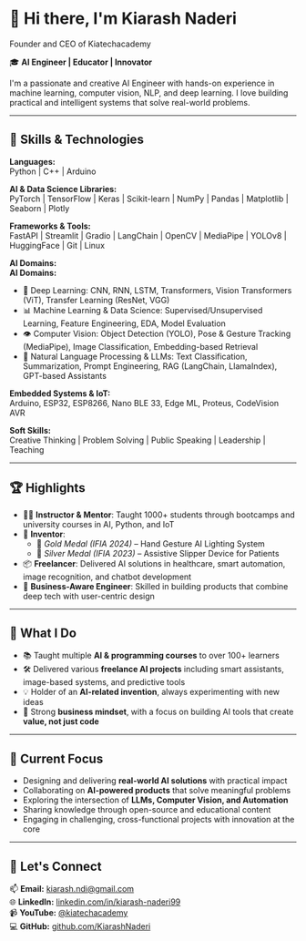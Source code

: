 # 👋 Hi there, I'm Kiarash Naderi
Founder and CEO of Kiatechacademy

🎓 **AI Engineer | Educator | Innovator**

I'm a passionate and creative AI Engineer with hands-on experience in machine learning, computer vision, NLP, and deep learning. I love building practical and intelligent systems that solve real-world problems.

---

## 🧠 Skills & Technologies

**Languages:**  
Python | C++ | Arduino

**AI & Data Science Libraries:**  
PyTorch | TensorFlow | Keras | Scikit-learn | NumPy | Pandas | Matplotlib | Seaborn | Plotly

**Frameworks & Tools:**  
FastAPI | Streamlit | Gradio | LangChain | OpenCV | MediaPipe | YOLOv8 | HuggingFace | Git | Linux

**AI Domains:**  
**AI Domains:**  
- 🧬 Deep Learning: CNN, RNN, LSTM, Transformers, Vision Transformers (ViT), Transfer Learning (ResNet, VGG)  
- 📊 Machine Learning & Data Science: Supervised/Unsupervised Learning, Feature Engineering, EDA, Model Evaluation  
- 👁️ Computer Vision: Object Detection (YOLO), Pose & Gesture Tracking (MediaPipe), Image Classification, Embedding-based Retrieval  
- 🧠 Natural Language Processing & LLMs: Text Classification, Summarization, Prompt Engineering, RAG (LangChain, LlamaIndex), GPT-based Assistants

**Embedded Systems & IoT:**  
Arduino, ESP32, ESP8266, Nano BLE 33, Edge ML, Proteus, CodeVision AVR  

**Soft Skills:**  
Creative Thinking | Problem Solving | Public Speaking | Leadership | Teaching


---

## 🏆 Highlights

- 👨‍🏫 **Instructor & Mentor**: Taught 1000+ students through bootcamps and university courses in AI, Python, and IoT  
- 🧠 **Inventor**:  
  - 🥇 *Gold Medal (IFIA 2024)* – Hand Gesture AI Lighting System  
  - 🥈 *Silver Medal (IFIA 2023)* – Assistive Slipper Device for Patients  
- 📦 **Freelancer**: Delivered AI solutions in healthcare, smart automation, image recognition, and chatbot development  
- 🧩 **Business-Aware Engineer**: Skilled in building products that combine deep tech with user-centric design

---

## 🚀 What I Do

- 📚 Taught multiple **AI & programming courses** to over 100+ learners  
- 🛠 Delivered various **freelance AI projects** including smart assistants, image-based systems, and predictive tools  
- 💡 Holder of an **AI-related invention**, always experimenting with new ideas  
- 🧩 Strong **business mindset**, with a focus on building AI tools that create **value, not just code**

---

## 🎯 Current Focus

- Designing and delivering **real-world AI solutions** with practical impact  
- Collaborating on **AI-powered products** that solve meaningful problems  
- Exploring the intersection of **LLMs, Computer Vision, and Automation**  
- Sharing knowledge through open-source and educational content  
- Engaging in challenging, cross-functional projects with innovation at the core
---

## 🤝 Let's Connect

📫 **Email:** kiarash.ndi@gmail.com  
🌐 **LinkedIn:** [linkedin.com/in/kiarash-naderi99](https://linkedin.com/in/kiarash-naderi99)  
📹 **YouTube:** [@kiatechacademy](https://www.youtube.com/@kiatechacademy)  
💻 **GitHub:** [github.com/KiarashNaderi](https://github.com/KiarashNaderi)
